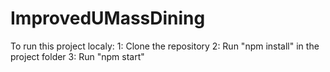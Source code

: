 # ImprovedUMassDining
To run this project localy:
  1: Clone the repository
  2: Run "npm install" in the project folder
  3: Run "npm start"  
